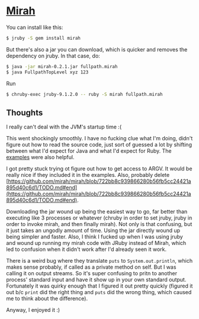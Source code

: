 [Mirah](http://www.mirah.org/)
==============================

You can install like this:

```sh
$ jruby -S gem install mirah
```

But there's also a jar you can download, which is quicker and removes the dependency on jruby.
In that case, do:

```sh
$ java -jar mirah-0.2.1.jar fullpath.mirah
$ java FullpathTopLevel xyz 123
```

Run

```sh
$ chruby-exec jruby-9.1.2.0 -- ruby -S mirah fullpath.mirah
```

Thoughts
--------

I really can't deal with the JVM's startup time :(

This went shockingly smoothly. I have no fucking clue what I'm doing,
didn't figure out how to read the source code, just sort of guessed a
lot by shifting between what I'd expect for Java and what I'd expect
for Ruby. The [examples](https://github.com/mirah/mirah/tree/722bb8c939866280b56fb5cc24421a895d40c6d1/examples)
were also helpful.

I got pretty stuck trying ot figure out how to get access to ARGV.
It would be really nice if they included it in the examples.
Also, probably delete [https://github.com/mirah/mirah/blob/722bb8c939866280b56fb5cc24421a895d40c6d1/TODO.md#end](https://github.com/mirah/mirah/blob/722bb8c939866280b56fb5cc24421a895d40c6d1/TODO.md#end).

Downloading the jar wound up being the easiest way to go, far better than
executing like 3 processes or whatever (chruby in order to set jruby,
jruby in order to invoke mirah, and then finally mirah). Not only is that
confusing, but it just takes an ungodly amount of time. Using the jar directly
wound up being simpler and faster. Also, I think I fucked up when I was
using jruby and wound up running my mirah code with JRuby instead of Mirah,
which led to confusion when it didn't work after I'd already seen it work.

There is a weird bug where they translate `puts` to `System.out.println`,
which makes sense probably, if called as a private method on self. But
I was calling it on output streams. So it's super confusing to pritn to
another process' standard input and have it show up in your own standard output.
Fortunately it was quirky enough that I figured it out pretty quickly
(figured it out b/c `print` did the right thing and `puts` did the wrong thing,
which caused me to think about the difference).

Anyway, I enjoyed it :)

